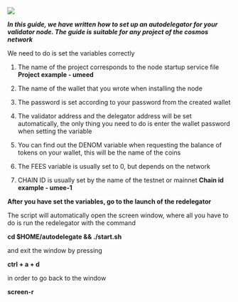 ![](https://i.yapx.ru/RTuEU.jpg)

___In this guide, we have written how to set up an autodelegator for your validator node. The guide is suitable for any project of the cosmos network___

We need to do is set the variables correctly

1. The name of the project corresponds to the node startup service file
__Project example - umeed__

2. The name of the wallet that you wrote when installing the node
3. The password is set according to your password from the created wallet
4. The validator address and the delegator address will be set automatically, the only thing you need to do is enter the wallet password when setting the variable
5. You can find out the DENOM variable when requesting the balance of tokens on your wallet, this will be the name of the coins
6. The FEES variable is usually set to 0, but depends on the network
7. CHAIN ​​ID is usually set by the name of the testnet or mainnet
__Chain id example - umee-1__

**After you have set the variables, go to the launch of the redelegator**

The script will automatically open the screen window, where all you have to do is run the redelegator with the command

__cd $HOME/autodelegate && ./start.sh__

and exit the window by pressing

__ctrl + a + d__

in order to go back to the window

__screen-r__
